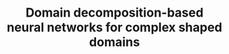 ---
layout: page_thesis
university: tud
collaboration: Pacific Northwest National Laboratory
title: Domain decomposition-based neural networks for complex shaped domains
co-supervisor: Amanda Howard (Pacific Northwest National Laboratory)
student: Wanxin Chen
runningindex: 34
nolink: true
redirect:
project_description:
interim_thesis:
interim_presentation:
final_thesis:
final_presentation:
category: master_thesis
status: archive
---